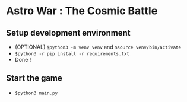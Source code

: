 # Astro War : The Cosmic Battle

## Setup development environment

* (OPTIONAL) `$python3 -m venv venv` and `$source venv/bin/activate`
* `$python3 -r pip install -r requirements.txt`
* Done !

## Start the game

* `$python3 main.py`